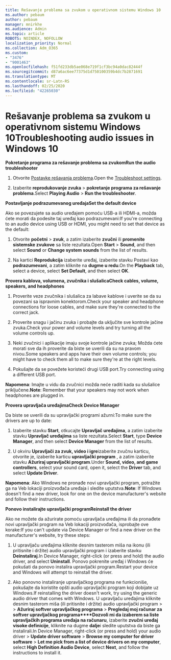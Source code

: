 ```yaml
---
title: Rešavanje problema sa zvukom u operativnom sistemu Windows 10
ms.author: pebaum
author: pebaum
manager: mnirkhe
ms.audience: Admin
ms.topic: article
ROBOTS: NOINDEX, NOFOLLOW
localization_priority: Normal
ms.collection: Adm_O365
ms.custom:
- "3476"
- "9001463"
ms.openlocfilehash: f51fd233db5ae068e719f1cf3bc94a0dac82444f
ms.sourcegitcommit: d87a6ac6ee77375d1d750100359b4dc7b2871691
ms.translationtype: MT
ms.contentlocale: sr-Latn-RS
ms.lasthandoff: 02/25/2020
ms.locfileid: "42265030"
---
```

# <a name="troubleshooting-audio-issues-in-windows-10"></a><span data-ttu-id="b5284-102">Rešavanje problema sa zvukom u operativnom sistemu Windows 10</span><span class="sxs-lookup"><span data-stu-id="b5284-102">Troubleshooting audio issues in Windows 10</span></span>

<span data-ttu-id="b5284-103">**Pokretanje programa za rešavanje problema sa zvukom**</span><span class="sxs-lookup"><span data-stu-id="b5284-103">**Run the audio troubleshooter**</span></span>

1.  <span data-ttu-id="b5284-104">Otvorite [Postavke rešavanja problema](ms-settings:troubleshoot).</span><span class="sxs-lookup"><span data-stu-id="b5284-104">Open the [Troubleshoot settings](ms-settings:troubleshoot).</span></span>

2.  <span data-ttu-id="b5284-105">Izaberite **reprodukovanje zvuka** > **pokretanje programa za rešavanje problema**.</span><span class="sxs-lookup"><span data-stu-id="b5284-105">Select **Playing Audio** > **Run the troubleshooter**.</span></span>

<span data-ttu-id="b5284-106">**Postavljanje podrazumevanog uređaja**</span><span class="sxs-lookup"><span data-stu-id="b5284-106">**Set the default device**</span></span>

<span data-ttu-id="b5284-107">Ako se povezujete sa audio uređajem pomoću USB-a ili HDMI-a, možda ćete morati da podesite taj uređaj kao podrazumevani:</span><span class="sxs-lookup"><span data-stu-id="b5284-107">If you're connecting to an audio device using USB or HDMI, you might need to set that device as the default:</span></span>

1. <span data-ttu-id="b5284-108">Otvorite **početni** > **zvuk**, a zatim izaberite **zvučni** ili **promenite sistemske zvukove** sa liste rezultata.</span><span class="sxs-lookup"><span data-stu-id="b5284-108">Open **Start** > **Sound**, and then select **Sound** or **Change system sounds** from the list of results.</span></span>

2.  <span data-ttu-id="b5284-109">Na kartici **Reprodukcija** izaberite uređaj, izaberite stavku Postavi kao **podrazumevani**, a zatim kliknite na **dugme u redu**.</span><span class="sxs-lookup"><span data-stu-id="b5284-109">On the **Playback** tab, select a device, select **Set Default**, and then select **OK**.</span></span>

<span data-ttu-id="b5284-110">**Provera kablova, volumena, zvučnika i slušalica**</span><span class="sxs-lookup"><span data-stu-id="b5284-110">**Check cables, volume, speakers, and headphones**</span></span>

1. <span data-ttu-id="b5284-111">Proverite veze zvučnika i slušalica za labave kablove i uverite se da su povezani sa ispravnim konektorom.</span><span class="sxs-lookup"><span data-stu-id="b5284-111">Check your speaker and headphone connections for loose cables, and make sure they're connected to the correct jack.</span></span>

2. <span data-ttu-id="b5284-112">Proverite snagu i jačinu zvuka i probajte da uključite sve kontrole jačine zvuka.</span><span class="sxs-lookup"><span data-stu-id="b5284-112">Check your power and volume levels and try turning all the volume controls up.</span></span>

3. <span data-ttu-id="b5284-113">Neki zvučnici i aplikacije imaju svoje kontrole jačine zvuka; Možda ćete morati sve da ih proverite da biste se uverili da su na pravom nivou.</span><span class="sxs-lookup"><span data-stu-id="b5284-113">Some speakers and apps have their own volume controls; you might have to check them all to make sure they're at the right levels.</span></span>

4. <span data-ttu-id="b5284-114">Pokušajte da se povežete koristeći drugi USB port.</span><span class="sxs-lookup"><span data-stu-id="b5284-114">Try connecting using a different USB port.</span></span>

<span data-ttu-id="b5284-115">**Napomena**: Imajte u vidu da zvučnici možda neće raditi kada su slušalice priključene.</span><span class="sxs-lookup"><span data-stu-id="b5284-115">**Note**: Remember that your speakers may not work when headphones are plugged in.</span></span>

<span data-ttu-id="b5284-116">**Provera upravljača uređajima**</span><span class="sxs-lookup"><span data-stu-id="b5284-116">**Check Device Manager**</span></span>

<span data-ttu-id="b5284-117">Da biste se uverili da su upravljački programi ažurni:</span><span class="sxs-lookup"><span data-stu-id="b5284-117">To make sure the drivers are up to date:</span></span>

1. <span data-ttu-id="b5284-118">Izaberite stavku **Start**, otkucajte **Upravljač uređajima**, a zatim izaberite stavku **Upravljač uređajima** sa liste rezultata.</span><span class="sxs-lookup"><span data-stu-id="b5284-118">Select **Start**, type **Device Manager**, and then select **Device Manager** from the list of results.</span></span>

2. <span data-ttu-id="b5284-119">U okviru **Upravljači za zvuk, video i igre**izaberite zvučnu karticu, otvorite je, izaberite karticu **upravljački program** , a zatim izaberite stavku **Ažuriraj upravljački program**.</span><span class="sxs-lookup"><span data-stu-id="b5284-119">Under **Sound, video, and game controllers**, select your sound card, open it, select the **Driver** tab, and select **Update Driver**.</span></span>

<span data-ttu-id="b5284-120">**Napomena**: Ako Windows ne pronađe novi upravljački program, potražite ga na Veb lokaciji proizvođača uređaja i sledite uputstva.</span><span class="sxs-lookup"><span data-stu-id="b5284-120">**Note**: If Windows doesn't find a new driver, look for one on the device manufacturer's website and follow their instructions.</span></span>

<span data-ttu-id="b5284-121">**Ponovo instalirajte upravljački program**</span><span class="sxs-lookup"><span data-stu-id="b5284-121">**Reinstall the driver**</span></span>

<span data-ttu-id="b5284-122">Ako ne možete da ažurirate pomoću upravljača uređajima ili da pronađete novi upravljački program na Veb lokaciji proizvođača, isprobajte ove korake:</span><span class="sxs-lookup"><span data-stu-id="b5284-122">If you can't update via Device Manager or find a new driver on the manufacturer's website, try these steps:</span></span>

1. <span data-ttu-id="b5284-123">U upravljaču uređajima kliknite desnim tasterom miša na ikonu (ili pritisnite i držite) audio upravljački program i izaberite stavku **Deinstaliraj**.</span><span class="sxs-lookup"><span data-stu-id="b5284-123">In Device Manager, right-click (or press and hold) the audio driver, and select **Uninstall**.</span></span> <span data-ttu-id="b5284-124">Ponovo pokrenite uređaj i Windows će pokušati da ponovo instalira upravljački program.</span><span class="sxs-lookup"><span data-stu-id="b5284-124">Restart your device and Windows will attempt to reinstall the driver.</span></span>

2. <span data-ttu-id="b5284-125">Ako ponovno instaliranje upravljačkog programa ne funkcioniše, pokušajte da koristite opšti audio upravljački program koji dobijate uz Windows.</span><span class="sxs-lookup"><span data-stu-id="b5284-125">If reinstalling the driver doesn't work, try using the generic audio driver that comes with Windows.</span></span> <span data-ttu-id="b5284-126">U upravljaču uređajima kliknite desnim tasterom miša (ili pritisnite i držite) audio upravljački program > > **Ažuriraj softver upravljačkog programa** > **Pregledaj moj računar za softver upravljačkog programa\*\*\*\*Dozvoli mi da izaberem sa liste upravljačkih programa uređaja na računaru**, izaberite **zvučni uređaj visoke definicije**, kliknite na dugme **dalje**i sledite uputstva da biste ga instalirali.</span><span class="sxs-lookup"><span data-stu-id="b5284-126">In Device Manager, right-click (or press and hold) your audio driver > **Update driver software** > **Browse my computer for driver software** > **Let me pick from a list of device drivers on my computer**, select **High Definition Audio Device**, select **Next**, and follow the instructions to install it.</span></span>
